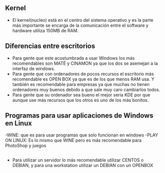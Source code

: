 ## Kernel
* El kernel(nucleo) está en el centro del sistema operativo y es la parte más importante se encarga de la comunicación entre el software y hardware utiliza 150MB de RAM.

## Diferencias entre escritorios
* Para gente que este acostumbrada a usar Windows los más recomendables son MATÉ y CINAMON ya que los dos se asemejan a la interfaz de windows.
* Para gente que con ordenadores de pocos recursos el escritorio más recomendable es OPEN BOX ya que es de los que menos RAM usa. Y también es recomendable para empresas ya que muchas no tienen ordenadores muy buenos debido a que sale muy caro cambiarlos todos.
* Para gente que su ordenador sea bueno el mejor seria KDE por que aunque use más recursos que los otros es uno de los más bonitos.
## Programas para usar aplicaciones de Windows en Linux
-WINE: que es para usar programas que solo funcionan en windows
-PLAY ON LINUX: Es lo mismo que WINE pero es más recomendable para PhotoShop y juegos
##
* Para utilizar un servidor lo más recomendable utilizar CENTOS o DEBIAN, y para una workstation utilizar un DEBIAN con un OPENBOX
